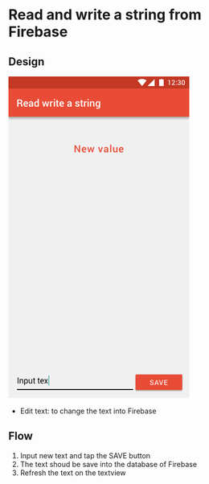 Read and write a string from Firebase
===

Design
---
![Design](./design.png)

* Edit text: to change the text into Firebase

Flow
---
1. Input new text and tap the SAVE button
2. The text shoud be save into the database of Firebase
3. Refresh the text on the textview

